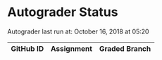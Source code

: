 # Autograder Status
Autograder last run at: October 16, 2018 at 05:20

| GitHub ID | Assignment | Graded Branch |
|-----------|------------|---------------|
